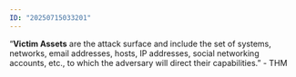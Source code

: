 ```yaml
---
ID: "20250715033201"
---
```

“**Victim Assets** are the attack surface and include the set of systems, networks, email addresses, hosts, IP addresses, social networking accounts, etc., to which the adversary will direct their capabilities.” - THM